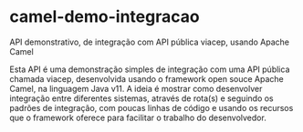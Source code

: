 # camel-demo-integracao
API demonstrativo, de integração com API pública viacep, usando Apache Camel

Esta API é uma demonstração simples de integração com uma API pública chamada viacep, desenvolvida usando o framework open souce Apache Camel, na linguagem Java v11. A ideia é mostrar como desenvolver integração entre diferentes sistemas, através de rota(s) e seguindo os padrões de integração, com poucas linhas de código e usando os recursos que o framework oferece para facilitar o trabalho do desenvolvedor.
